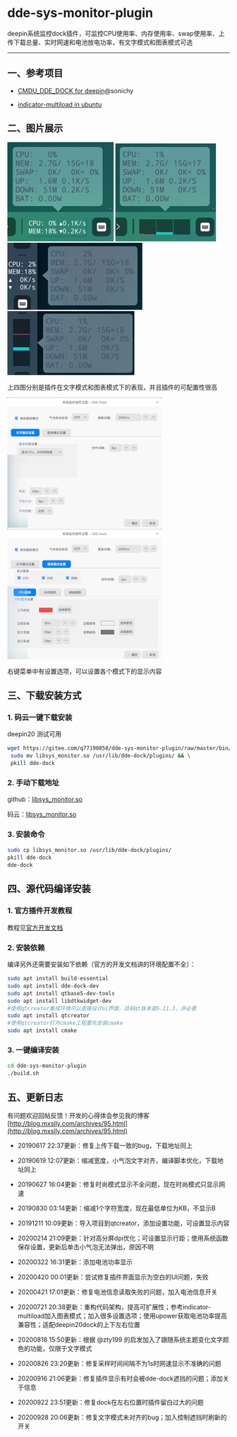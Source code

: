 # dde-sys-monitor-plugin

deepin系统监控dock插件，可监控CPU使用率、内存使用率、swap使用率、上传下载总量、实时网速和电池放电功率，有文字模式和图表模式可选

-----------------------

## 一、参考项目

- [CMDU_DDE_DOCK for deepin](https://github.com/sonichy/CMDU_DDE_DOCK)@sonichy

- [indicator-multiload in ubuntu](https://launchpad.net/ubuntu/+source/indicator-multiload/)

## 二、图片展示

![alt](image/wordmode1.jpg) ![alt](image/chartmode1.jpg) ![alt](image/wordmode2.jpg)   ![alt](image/chartmode2.jpg)

上四图分别是插件在文字模式和图表模式下的表现，并且插件的可配置性很高

![alt](image/setting1.jpg) ![alt](image/setting2.jpg)

右键菜单中有设置选项，可以设置各个模式下的显示内容

## 三、下载安装方式

### 1. 码云一键下载安装

deepin20 测试可用

```bash
wget https://gitee.com/q77190858/dde-sys-monitor-plugin/raw/master/bin/libsys_monitor.so && \
 sudo mv libsys_monitor.so /usr/lib/dde-dock/plugins/ && \
 pkill dde-dock
```

### 2. 手动下载地址

github：[libsys_monitor.so](https://github.com/q77190858/dde-sys-monitor-plugin/raw/master/bin/libsys_monitor.so)

码云：[libsys_monitor.so](https://gitee.com/q77190858/dde-sys-monitor-plugin/raw/master/bin/libsys_monitor.so)

### 3. 安装命令

```bash
sudo cp libsys_monitor.so /usr/lib/dde-dock/plugins/
pkill dde-dock
dde-dock
```

## 四、源代码编译安装

### 1. 官方插件开发教程

教程见[官方开发文档](https://github.com/linuxdeepin/dde-dock/blob/master/plugins/plugin-guide/plugins-developer-guide.md
)

### 2. 安装依赖

编译另外还需要安装如下依赖（官方的开发文档讲的环境配置不全）：

```bash
sudo apt install build-essential
sudo apt install dde-dock-dev
sudo apt install qtbase5-dev-tools
sudo apt install libdtkwidget-dev
#使用qtcreator集成环境可以直接设计ui界面，目前qt版本是5.11.3，非必要
sudo apt install qtcreator
#使用qtcreator打开cmake工程要先安装cmake
sudo apt install cmake
```

### 3. 一键编译安装

```bash
cd dde-sys-monitor-plugin
./build.sh
```

## 五、更新日志

有问题欢迎回帖反馈！开发的心得体会参见我的博客
[http://blog.mxslly.com/archives/95.html](http://blog.mxslly.com/archives/95.html)

- 20190617 22:37更新：修复上传下载一致的bug，下载地址同上

- 20190619 12:07更新：缩减宽度，小气泡文字对齐，编译脚本优化，下载地址同上

- 20190627 16:04更新：修复时尚模式显示不全问题，现在时尚模式只显示网速

- 20190830 03:14更新：缩减1个字符宽度，现在最低单位为KB，不显示B

- 20191211 10:09更新：导入项目到qtcreator，添加设置功能，可设置显示内容

- 20200214 21:09更新：针对高分屏dpi优化；可设置显示行距；使用系统函数保存设置，更新后单击小气泡无法弹出，原因不明

- 20200322 16:31更新：添加电池功率显示

- 20200420 00:01更新：尝试修复插件界面显示为空白的UI问题，失败

- 20200421 17:01更新：修复电池信息读取失败的问题，加入电池信息开关

- 20200721 20:38更新：重构代码架构，提高可扩展性；参考indicator-multiload加入图表模式；加入很多设置选项；使用upower获取电池功率提高兼容性；适配deepin20dock的上下左右位置

- 20200818 15:50更新：根据 @zty199 的启发加入了跟随系统主题变化文字颜色的功能，仅限于文字模式

- 20200826 23:20更新：修复采样时间间隔不为1s时网速显示不准确的问题

- 20200916 21:06更新：修复插件显示有时会被dde-dock遮挡的问题；添加关于信息

- 20200922 23:51更新：修复dock在左右位置时插件留白过大的问题

- 20200928 20:06更新：修复文字模式未对齐的bug；加入控制遮挡时刷新的开关
